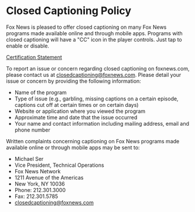 Closed Captioning Policy
========================

Fox News is pleased to offer closed captioning on many Fox News programs made available online and through mobile apps. Programs with closed captioning will have a "CC" icon in the player controls. Just tap to enable or disable.

[Certification Statement](https://static.foxnews.com/foxnews.com/content/uploads/2022/04/1Qtr-2022-Closed-Captioning-Certificates.pdf)

To report an issue or concern regarding closed captioning on foxnews.com, please contact us at [closedcaptioning@foxnews.com](mailto:closedcaptioning@foxnews.com). Please detail your issue or concern by providing the following information:

*   Name of the program
*   Type of issue (e.g., garbling, missing captions on a certain episode, captions cut off at certain times or on certain days)
*   Website or application where you viewed the program
*   Approximate time and date that the issue occurred
*   Your name and contact information including mailing address, email and phone number

Written complaints concerning captioning on Fox News programs made available online or through mobile apps may be sent to:

*   Michael Ser
*   Vice President, Technical Operations
*   Fox News Network
*   1211 Avenue of the Americas
*   New York, NY 10036
*   Phone: 212.301.3000
*   Fax: 212.301.5785
*   [closedcaptioning@foxnews.com](mailto:closedcaptioning@foxnews.com)